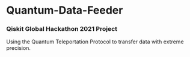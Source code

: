 # **Quantum-Data-Feeder**

### Qiskit Global Hackathon 2021 Project
Using the Quantum Teleportation Protocol to transfer data with extreme precision.
